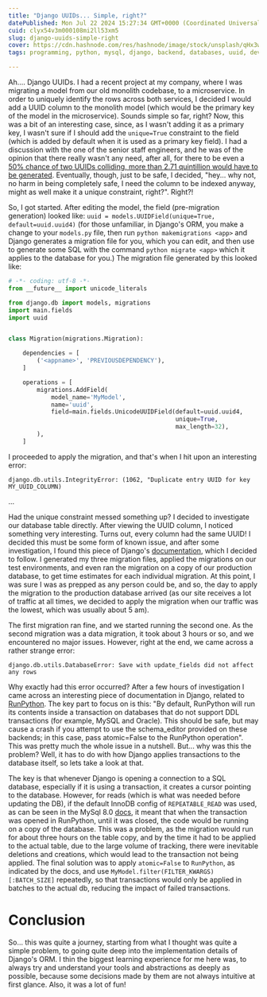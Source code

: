 ```yaml
---
title: "Django UUIDs... Simple, right?"
datePublished: Mon Jul 22 2024 15:27:34 GMT+0000 (Coordinated Universal Time)
cuid: clyx54v3m000108mi2ll53xm5
slug: django-uuids-simple-right
cover: https://cdn.hashnode.com/res/hashnode/image/stock/unsplash/qHx3w6Gwz9k/upload/fce901633318298c0fe33c9ac6f6719f.jpeg
tags: programming, python, mysql, django, backend, databases, uuid, developer, python3, django-orm

---
```


Ah.... Django UUIDs. I had a recent project at my company, where I was migrating a model from our old monolith codebase, to a microservice. In order to uniquely identify the rows across both services, I decided I would add a UUID column to the monolith model (which would be the primary key of the model in the microservice). Sounds simple so far, right? Now, this was a bit of an interesting case, since, as I wasn't adding it as a primary key, I wasn't sure if I should add the `unique=True` constraint to the field (which is added by default when it is used as a primary key field). I had a discussion with the one of the senior staff engineers, and he was of the opinion that there really wasn't any need, after all, for there to be even a [50% chance of two UUIDs colliding, more than 2.71 quintillion would have to be generated](https://en.wikipedia.org/wiki/Universally_unique_identifier#Collisions). Eventually, though, just to be safe, I decided, "hey... why not, no harm in being completely safe, I need the column to be indexed anyway, might as well make it a unique constraint, right?". Right?!

So, I got started. After editing the model, the field (pre-migration generation) looked like: `uuid = models.UUIDField(unique=True, default=uuid.uuid4)` (for those unfamiliar, in Django's ORM, you make a change to your `models.py` file, then run `python makemigrations <app>` and Django generates a migration file for you, which you can edit, and then use to generate some SQL with the command `python migrate <app>` which it applies to the database for you.) The migration file generated by this looked like:

```python
# -*- coding: utf-8 -*-
from __future__ import unicode_literals

from django.db import models, migrations
import main.fields
import uuid


class Migration(migrations.Migration):

    dependencies = [
        ('<appname>', 'PREVIOUSDEPENDENCY'),
    ]

    operations = [
        migrations.AddField(
            model_name='MyModel',
            name='uuid',
            field=main.fields.UnicodeUUIDField(default=uuid.uuid4,
                                               unique=True, 
                                               max_length=32),
        ),
    ]
```

I proceeded to apply the migration, and that's when I hit upon an interesting error:

```plaintext
django.db.utils.IntegrityError: (1062, "Duplicate entry UUID for key MY_UUID_COLUMN)
```

...

Had the unique constraint messed something up? I decided to investigate our database table directly. After viewing the UUID column, I noticed something very interesting. Turns out, every column had the same UUID! I decided this must be some form of known issue, and after some investigation, I found this piece of Django's [documentation](https://docs.djangoproject.com/en/5.0/howto/writing-migrations/#migrations-that-add-unique-fields), which I decided to follow. I generated my three migration files, applied the migrations on our test environments, and even ran the migration on a copy of our production database, to get time estimates for each individual migration. At this point, I was sure I was as prepped as any person could be, and so, the day to apply the migration to the production database arrived (as our site receives a lot of traffic at all times, we decided to apply the migration when our traffic was the lowest, which was usually about 5 am).

The first migration ran fine, and we started running the second one. As the second migration was a data migration, it took about 3 hours or so, and we encountered no major issues. However, right at the end, we came across a rather strange error:

```plaintext
django.db.utils.DatabaseError: Save with update_fields did not affect any rows
```

Why exactly had this error occurred? After a few hours of investigation I came across an interesting piece of documentation in Django, related to [RunPython](https://docs.djangoproject.com/en/5.0/ref/migration-operations/#runpython). The key part to focus on is this: "By default, RunPython will run its contents inside a transaction on databases that do not support DDL transactions (for example, MySQL and Oracle). This should be safe, but may cause a crash if you attempt to use the schema\_editor provided on these backends; in this case, pass atomic=False to the RunPython operation". This was pretty much the whole issue in a nutshell. But... why was this the problem? Well, it has to do with how Django applies transactions to the database itself, so lets take a look at that.

The key is that whenever Django is opening a connection to a SQL database, especially if it is using a transaction, it creates a cursor pointing to the database. However, for reads (which is what was needed before updating the DB), if the default InnoDB config of `REPEATABLE_READ` was used, as can be seen in the MySql 8.0 [docs](https://dev.mysql.com/doc/refman/8.0/en/innodb-transaction-isolation-levels.html#innodb-repeatable-read), it meant that when the transaction was opened in RunPython, until it was closed, the code would be running on a copy of the database. This was a problem, as the migration would run for about three hours on the table copy, and by the time it had to be applied to the actual table, due to the large volume of tracking, there were inevitable deletions and creations, which would lead to the transaction not being applied. The final solution was to apply `atomic=False` to `RunPython`, as indicated by the docs, and use `MyModel.filter(FILTER_KWARGS)[:BATCH_SIZE]` repeatedly, so that transactions would only be applied in batches to the actual db, reducing the impact of failed transactions.

# Conclusion

So... this was quite a journey, starting from what I thought was quite a simple problem, to going quite deep into the implementation details of Django's ORM. I thin the biggest learning experience for me here was, to always try and understand your tools and abstractions as deeply as possible, because some decisions made by them are not always intuitive at first glance. Also, it was a lot of fun!